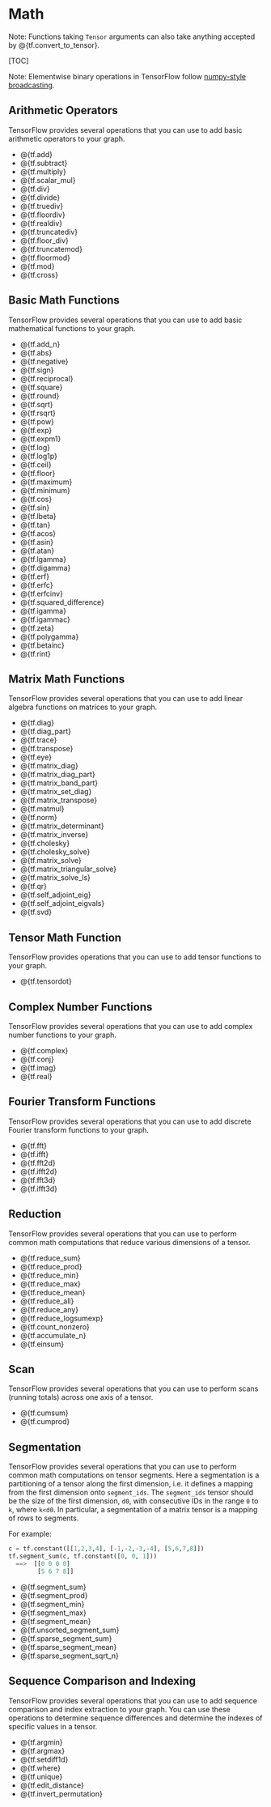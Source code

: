 # Math

Note: Functions taking `Tensor` arguments can also take anything accepted by
@{tf.convert_to_tensor}.

[TOC]

Note: Elementwise binary operations in TensorFlow follow [numpy-style
broadcasting](http://docs.scipy.org/doc/numpy/user/basics.broadcasting.html).

## Arithmetic Operators

TensorFlow provides several operations that you can use to add basic arithmetic
operators to your graph.

*   @{tf.add}
*   @{tf.subtract}
*   @{tf.multiply}
*   @{tf.scalar_mul}
*   @{tf.div}
*   @{tf.divide}
*   @{tf.truediv}
*   @{tf.floordiv}
*   @{tf.realdiv}
*   @{tf.truncatediv}
*   @{tf.floor_div}
*   @{tf.truncatemod}
*   @{tf.floormod}
*   @{tf.mod}
*   @{tf.cross}

## Basic Math Functions

TensorFlow provides several operations that you can use to add basic
mathematical functions to your graph.

*   @{tf.add_n}
*   @{tf.abs}
*   @{tf.negative}
*   @{tf.sign}
*   @{tf.reciprocal}
*   @{tf.square}
*   @{tf.round}
*   @{tf.sqrt}
*   @{tf.rsqrt}
*   @{tf.pow}
*   @{tf.exp}
*   @{tf.expm1}
*   @{tf.log}
*   @{tf.log1p}
*   @{tf.ceil}
*   @{tf.floor}
*   @{tf.maximum}
*   @{tf.minimum}
*   @{tf.cos}
*   @{tf.sin}
*   @{tf.lbeta}
*   @{tf.tan}
*   @{tf.acos}
*   @{tf.asin}
*   @{tf.atan}
*   @{tf.lgamma}
*   @{tf.digamma}
*   @{tf.erf}
*   @{tf.erfc}
*   @{tf.erfcinv}
*   @{tf.squared_difference}
*   @{tf.igamma}
*   @{tf.igammac}
*   @{tf.zeta}
*   @{tf.polygamma}
*   @{tf.betainc}
*   @{tf.rint}

## Matrix Math Functions

TensorFlow provides several operations that you can use to add linear algebra
functions on matrices to your graph.

*   @{tf.diag}
*   @{tf.diag_part}
*   @{tf.trace}
*   @{tf.transpose}
*   @{tf.eye}
*   @{tf.matrix_diag}
*   @{tf.matrix_diag_part}
*   @{tf.matrix_band_part}
*   @{tf.matrix_set_diag}
*   @{tf.matrix_transpose}
*   @{tf.matmul}
*   @{tf.norm}
*   @{tf.matrix_determinant}
*   @{tf.matrix_inverse}
*   @{tf.cholesky}
*   @{tf.cholesky_solve}
*   @{tf.matrix_solve}
*   @{tf.matrix_triangular_solve}
*   @{tf.matrix_solve_ls}
*   @{tf.qr}
*   @{tf.self_adjoint_eig}
*   @{tf.self_adjoint_eigvals}
*   @{tf.svd}


## Tensor Math Function

TensorFlow provides operations that you can use to add tensor functions to your
graph.

*   @{tf.tensordot}


## Complex Number Functions

TensorFlow provides several operations that you can use to add complex number
functions to your graph.

*   @{tf.complex}
*   @{tf.conj}
*   @{tf.imag}
*   @{tf.real}

## Fourier Transform Functions

TensorFlow provides several operations that you can use to add discrete
Fourier transform functions to your graph.

*   @{tf.fft}
*   @{tf.ifft}
*   @{tf.fft2d}
*   @{tf.ifft2d}
*   @{tf.fft3d}
*   @{tf.ifft3d}

## Reduction

TensorFlow provides several operations that you can use to perform
common math computations that reduce various dimensions of a tensor.

*   @{tf.reduce_sum}
*   @{tf.reduce_prod}
*   @{tf.reduce_min}
*   @{tf.reduce_max}
*   @{tf.reduce_mean}
*   @{tf.reduce_all}
*   @{tf.reduce_any}
*   @{tf.reduce_logsumexp}
*   @{tf.count_nonzero}
*   @{tf.accumulate_n}
*   @{tf.einsum}

## Scan

TensorFlow provides several operations that you can use to perform scans
(running totals) across one axis of a tensor.

*   @{tf.cumsum}
*   @{tf.cumprod}

## Segmentation

TensorFlow provides several operations that you can use to perform common
math computations on tensor segments.
Here a segmentation is a partitioning of a tensor along
the first dimension, i.e. it  defines a mapping from the first dimension onto
`segment_ids`. The `segment_ids` tensor should be the size of
the first dimension, `d0`, with consecutive IDs in the range `0` to `k`,
where `k<d0`.
In particular, a segmentation of a matrix tensor is a mapping of rows to
segments.

For example:

```python
c = tf.constant([[1,2,3,4], [-1,-2,-3,-4], [5,6,7,8]])
tf.segment_sum(c, tf.constant([0, 0, 1]))
  ==>  [[0 0 0 0]
        [5 6 7 8]]
```

*   @{tf.segment_sum}
*   @{tf.segment_prod}
*   @{tf.segment_min}
*   @{tf.segment_max}
*   @{tf.segment_mean}
*   @{tf.unsorted_segment_sum}
*   @{tf.sparse_segment_sum}
*   @{tf.sparse_segment_mean}
*   @{tf.sparse_segment_sqrt_n}


## Sequence Comparison and Indexing

TensorFlow provides several operations that you can use to add sequence
comparison and index extraction to your graph. You can use these operations to
determine sequence differences and determine the indexes of specific values in
a tensor.

*   @{tf.argmin}
*   @{tf.argmax}
*   @{tf.setdiff1d}
*   @{tf.where}
*   @{tf.unique}
*   @{tf.edit_distance}
*   @{tf.invert_permutation}
